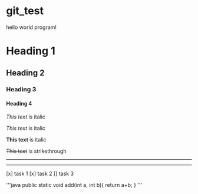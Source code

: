 # git_test
hello world program!

# Heading 1
## Heading 2
### Heading 3
#### Heading 4

_This text_ is italic

*This text* is italic

**This text** is italic

~~This text~~ is strikethrough

---
___

[x] task 1
[x] task 2
[] task 3

'''java
	public static void add(int a, int b){
		return a+b;
	}
'''
